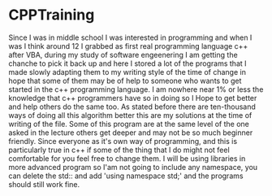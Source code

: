 # CPPTraining
Since I was in middle school I was interested in programming and when I was I think around 12 I grabbed as first real programming language c++ after VBA, during my study of software engeenering I am getting the chanche to pick it back up and here I stored a lot of the programs that I made slowly adapting them to my writing style of the time of change in hope that some of them may be of help to someone who wants to get started in the c++ programming language. I am nowhere near 1% or less the knowledge that c++ programmers have so in doing so I Hope to get better and help others do the same too. As stated before there are ten-thousand ways of doing all this algorithm better this are my solutions at the time of writing of the file. Some of this program are at the same level of the one asked in the lecture others get deeper and may not be so much beginner friendly. Since everyone as it's own way of programming, and this is particularly true in c++ if some of the thing that I do might not feel comfortable for you feel free to change them. I will be using libraries in more advanced program so I'am not going to include any namespace, you can delete the std:: and add 'using namespace std;' and the programs should still work fine.
